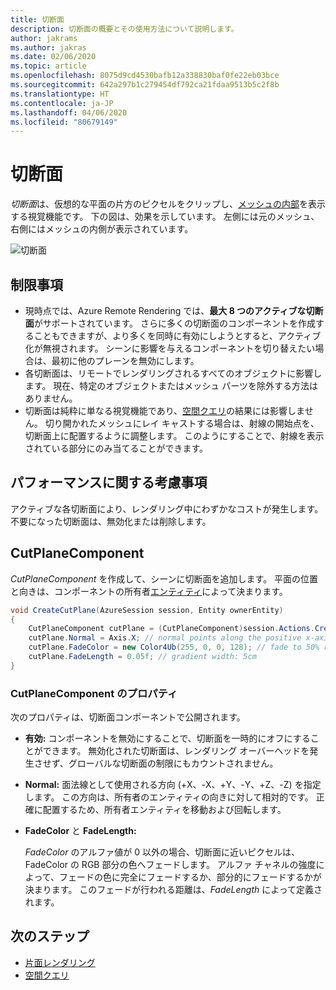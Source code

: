 ```yaml
---
title: 切断面
description: 切断面の概要とその使用方法について説明します。
author: jakrams
ms.author: jakras
ms.date: 02/06/2020
ms.topic: article
ms.openlocfilehash: 8075d9cd4530bafb12a338830baf0fe22eb03bce
ms.sourcegitcommit: 642a297b1c279454df792ca21fdaa9513b5c2f8b
ms.translationtype: HT
ms.contentlocale: ja-JP
ms.lasthandoff: 04/06/2020
ms.locfileid: "80679149"
---
```

# <a name="cut-planes"></a>切断面

*切断面*は、仮想的な平面の片方のピクセルをクリップし、[メッシュの内部](../../concepts/meshes.md)を表示する視覚機能です。
下の図は、効果を示しています。 左側には元のメッシュ、右側にはメッシュの内側が表示されています。

![切断面](./media/cutplane-1.png)

## <a name="limitations"></a>制限事項

* 現時点では、Azure Remote Rendering では、**最大 8 つのアクティブな切断面**がサポートされています。 さらに多くの切断面のコンポーネントを作成することもできますが、より多くを同時に有効にしようとすると、アクティブ化が無視されます。 シーンに影響を与えるコンポーネントを切り替えたい場合は、最初に他のプレーンを無効にします。
* 各切断面は、リモートでレンダリングされるすべてのオブジェクトに影響します。 現在、特定のオブジェクトまたはメッシュ パーツを除外する方法はありません。
* 切断面は純粋に単なる視覚機能であり、[空間クエリ](spatial-queries.md)の結果には影響しません。 切り開かれたメッシュにレイ キャストする場合は、射線の開始点を、切断面上に配置するように調整します。 このようにすることで、射線を表示されている部分にのみ当てることができます。

## <a name="performance-considerations"></a>パフォーマンスに関する考慮事項

アクティブな各切断面により、レンダリング中にわずかなコストが発生します。 不要になった切断面は、無効化または削除します。

## <a name="cutplanecomponent"></a>CutPlaneComponent

*CutPlaneComponent* を作成して、シーンに切断面を追加します。 平面の位置と向きは、コンポーネントの所有者[エンティティ](../../concepts/entities.md)によって決まります。

```cs
void CreateCutPlane(AzureSession session, Entity ownerEntity)
{
    CutPlaneComponent cutPlane = (CutPlaneComponent)session.Actions.CreateComponent(ObjectType.CutPlaneComponent, ownerEntity);
    cutPlane.Normal = Axis.X; // normal points along the positive x-axis of the owner object's orientation
    cutPlane.FadeColor = new Color4Ub(255, 0, 0, 128); // fade to 50% red
    cutPlane.FadeLength = 0.05f; // gradient width: 5cm
}
```

### <a name="cutplanecomponent-properties"></a>CutPlaneComponent のプロパティ

次のプロパティは、切断面コンポーネントで公開されます。

* **有効:** コンポーネントを無効にすることで、切断面を一時的にオフにすることができます。 無効化された切断面は、レンダリング オーバーヘッドを発生させず、グローバルな切断面の制限にもカウントされません。

* **Normal:** 面法線として使用される方向 (+X、-X、+Y、-Y、+Z、-Z) を指定します。 この方向は、所有者のエンティティの向きに対して相対的です。 正確に配置するため、所有者エンティティを移動および回転します。

* **FadeColor** と **FadeLength:**

  *FadeColor* のアルファ値が 0 以外の場合、切断面に近いピクセルは、FadeColor の RGB 部分の色へフェードします。 アルファ チャネルの強度によって、フェードの色に完全にフェードするか、部分的にフェードするかが決まります。 このフェードが行われる距離は、*FadeLength* によって定義されます。

## <a name="next-steps"></a>次のステップ

* [片面レンダリング](single-sided-rendering.md)
* [空間クエリ](spatial-queries.md)
